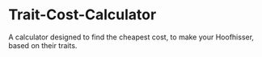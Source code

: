 # Trait-Cost-Calculator
A calculator designed to find the cheapest cost, to make your Hoofhisser, based on their traits.
